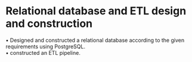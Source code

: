 # Relational database and ETL design and construction
• Designed and constructed a relational database according to the given requirements using PostgreSQL.<br/>
• constructed an ETL pipeline.<br/>
